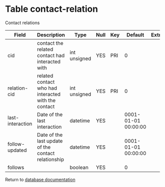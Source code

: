 Table contact-relation
===========
Contact relations

| Field | Description | Type | Null | Key | Default | Extra |
| ----- | ----------- | ---- | ---- | --- | ------- | ----- |
| cid | contact the related contact had interacted with | int unsigned | YES | PRI | 0 |  |    
| relation-cid | related contact who had interacted with the contact | int unsigned | YES | PRI | 0 |  |    
| last-interaction | Date of the last interaction | datetime | YES |  | 0001-01-01 00:00:00 |  |    
| follow-updated | Date of the last update of the contact relationship | datetime | YES |  | 0001-01-01 00:00:00 |  |    
| follows |  | boolean | YES |  | 0 |  |    

Return to [database documentation](help/database)
